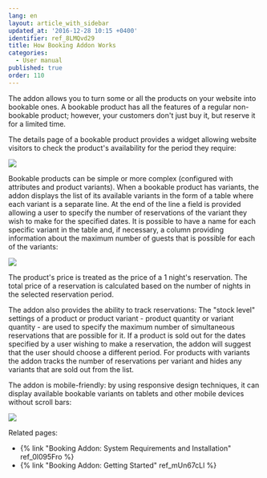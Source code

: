```yaml
---
lang: en
layout: article_with_sidebar
updated_at: '2016-12-28 10:15 +0400'
identifier: ref_8LMQvd29
title: How Booking Addon Works
categories:
  - User manual
published: true
order: 110
---
```



The addon allows you to turn some or all the products on your website into bookable ones. A bookable product has all the features of a regular non-bookable product; however, your customers don't just buy it, but reserve it for a limited time.

The details page of a bookable product provides a widget allowing website visitors to check the product's availability for the period they require:

![]({{site.baseurl}}/attachments/8749986/8718800.png)

Bookable products can be simple or more complex (configured with attributes and product variants). When a bookable product has variants, the addon displays the list of its available variants in the form of a table where each variant is a separate line. At the end of the line a field is provided allowing a user to specify the number of reservations of the variant they wish to make for the specified dates. It is possible to have a name for each specific variant in the table and, if necessary, a column providing information about the maximum number of guests that is possible for each of the variants:

![]({{site.baseurl}}/attachments/8749986/8718798.png)

The product's price is treated as the price of a 1 night's reservation. The total price of a reservation is calculated based on the number of nights in the selected reservation period.

The addon also provides the ability to track reservations: The "stock level" settings of a product or product variant - product quantity or variant quantity - are used to specify the maximum number of simultaneous reservations that are possible for it. If a product is sold out for the dates specified by a user wishing to make a reservation, the addon will suggest that the user should choose a different period. For products with variants the addon tracks the number of reservations per variant and hides any variants that are sold out from the list.

The addon is mobile-friendly: by using responsive design techniques, it can display available bookable variants on tablets and other mobile devices without scroll bars:

![]({{site.baseurl}}/attachments/8749986/8718802.png)

Related pages:

*   {% link "Booking Addon: System Requirements and Installation" ref_0l095Fro %}
*   {% link "Booking Addon: Getting Started" ref_mUn67cLl %}
